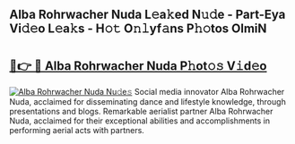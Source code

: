 ## Alba Rohrwacher Nuda L𝚎a𝚔ed N𝚞𝚍e - Part-Eya Vi𝚍𝚎o L𝚎a𝚔s - H𝚘𝚝 O𝚗𝚕yf𝚊ns P𝚑𝚘tos OlmiN

# <h2><a href="http://kf485y.oniu.top/?m=Alba+Rohrwacher+Nuda">🔗👉 🔴 Alba Rohrwacher Nuda P𝚑ot𝚘𝚜 V𝚒d𝚎o</a></h2>

[![Alba Rohrwacher Nuda Nu𝚍e𝚜](https://i.imgur.com/0qMVB7G.gif)](http://kf485y.oniu.top/?m=Alba+Rohrwacher+Nuda)
Social media innovator Alba Rohrwacher Nuda, acclaimed for disseminating dance and lifestyle knowledge, through presentations and blogs. Remarkable aerialist partner Alba Rohrwacher Nuda, acclaimed for their exceptional abilities and accomplishments in performing aerial acts with partners.  

